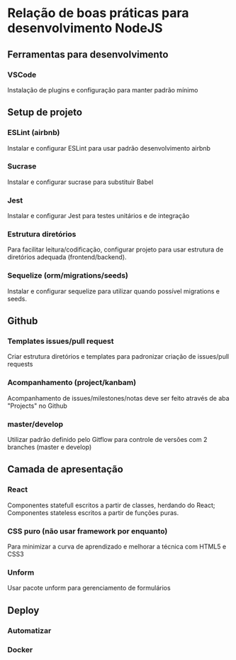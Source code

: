# Relação de boas práticas para desenvolvimento NodeJS

## Ferramentas para desenvolvimento

### VSCode

Instalação de plugins e configuração para manter padrão mínimo

## Setup de projeto

### ESLint (airbnb)

Instalar e configurar ESLint para usar padrão desenvolvimento airbnb

### Sucrase

Instalar e configurar sucrase para substituir Babel

### Jest

Instalar e configurar Jest para testes unitários e de integração

### Estrutura diretórios

Para facilitar leitura/codificação, configurar projeto para usar estrutura de
diretórios adequada (frontend/backend).

### Sequelize (orm/migrations/seeds)

Instalar e configurar sequelize para utilizar quando possível migrations e
seeds.

## Github

### Templates issues/pull request

Criar estrutura diretórios e templates para padronizar criação de issues/pull
requests

### Acompanhamento (project/kanbam)

Acompanhamento de issues/milestones/notas deve ser feito através de aba "Projects"
no Github

### master/develop

Utilizar padrão definido pelo Gitflow para controle de versões com 2 branches
(master e develop)

## Camada de apresentação

### React

Componentes statefull escritos a partir de classes, herdando do React;
Componentes stateless escritos a partir de funções puras.

### CSS puro (não usar framework por enquanto)

Para minimizar a curva de aprendizado e melhorar a técnica com HTML5 e CSS3

### Unform

Usar pacote unform para gerenciamento de formulários

## Deploy

### Automatizar

### Docker
